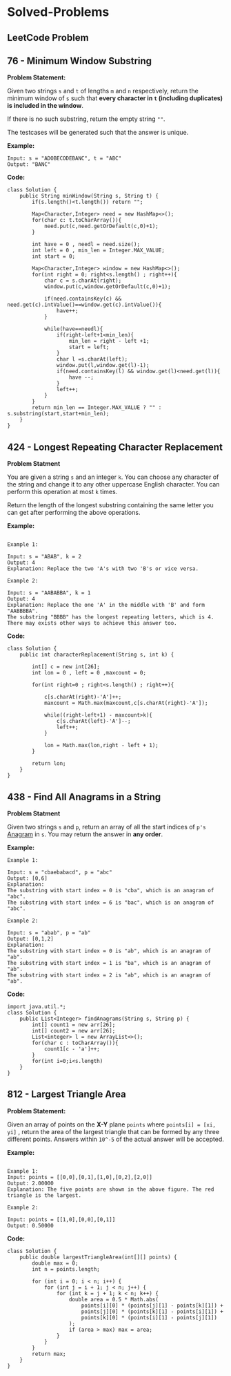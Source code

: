 # Solved-Problems

## LeetCode Problem 

## 76 - Minimum Window Substring

**Problem Statement:**

Given two strings `s` and `t` of lengths `m` and `n` respectively, return the minimum window of `s` such that **every character in `t` (including duplicates) is included in the window**.  

If there is no such substring, return the empty string `""`.  

The testcases will be generated such that the answer is unique.

**Example:**

```text
Input: s = "ADOBECODEBANC", t = "ABC"
Output: "BANC"
```
**Code:**
```text
class Solution {
    public String minWindow(String s, String t) {
        if(s.length()<t.length()) return "";

        Map<Character,Integer> need = new HashMap<>();
        for(char c: t.toCharArray()){
            need.put(c,need.getOrDefault(c,0)+1);
        }

        int have = 0 , needl = need.size();
        int left = 0 , min_len = Integer.MAX_VALUE;
        int start = 0;

        Map<Character,Integer> window = new HashMap<>();
        for(int right = 0; right<s.length() ; right++){
            char c = s.charAt(right);
            window.put(c,window.getOrDefault(c,0)+1);

            if(need.containsKey(c) && need.get(c).intValue()==window.get(c).intValue()){
                have++;
            }

            while(have==needl){
                if(right-left+1<min_len){
                    min_len = right - left +1;
                    start = left;
                }
                char l =s.charAt(left);
                window.put(l,window.get(l)-1);
                if(need.containsKey(l) && window.get(l)<need.get(l)){
                    have --;
                }
                left++;
            }
        }
        return min_len == Integer.MAX_VALUE ? "" : s.substring(start,start+min_len);
    }
}
```



## 424 - Longest Repeating Character Replacement

**Problem Statment**

You are given a string `s` and an integer `k`. You can choose any character of the string and change it to any other uppercase English character. You can perform this operation at most `k` times.

Return the length of the longest substring containing the same letter you can get after performing the above operations.

**Example:**

```text:

Example 1:

Input: s = "ABAB", k = 2
Output: 4
Explanation: Replace the two 'A's with two 'B's or vice versa.

Example 2:

Input: s = "AABABBA", k = 1
Output: 4
Explanation: Replace the one 'A' in the middle with 'B' and form "AABBBBA".
The substring "BBBB" has the longest repeating letters, which is 4.
There may exists other ways to achieve this answer too.

```
**Code:**

```text
class Solution {
    public int characterReplacement(String s, int k) {
        
        int[] c = new int[26];
        int lon = 0 , left = 0 ,maxcount = 0;

        for(int right=0 ; right<s.length() ; right++){

            c[s.charAt(right)-'A']++;
            maxcount = Math.max(maxcount,c[s.charAt(right)-'A']);

            while((right-left+1) - maxcount>k){
                c[s.charAt(left)-'A']--;
                left++;
            }

            lon = Math.max(lon,right - left + 1);
        }

        return lon;
    }
}
```
## 438 -  Find All Anagrams in a String

**Problem Statment**

Given two strings `s` and `p`, return an array of all the start indices of `p's` [Anagram](# "An anagram is a word or phrase formed by rearranging the letters of different word of phrase, using all the original letters exactly once.")
 in `s`. You may return the answer in **any order**.

**Example:**

```text
Example 1:

Input: s = "cbaebabacd", p = "abc"
Output: [0,6]
Explanation:
The substring with start index = 0 is "cba", which is an anagram of "abc".
The substring with start index = 6 is "bac", which is an anagram of "abc".

Example 2:

Input: s = "abab", p = "ab"
Output: [0,1,2]
Explanation:
The substring with start index = 0 is "ab", which is an anagram of "ab".
The substring with start index = 1 is "ba", which is an anagram of "ab".
The substring with start index = 2 is "ab", which is an anagram of "ab".

```

**Code:**

```text
import java.util.*;
class Solution {
    public List<Integer> findAnagrams(String s, String p) {
        int[] count1 = new arr[26];
        int[] count2 = new arr[26];
        List<integer> l = new ArrayList<>();
        for(char c : toCharArray()){
            count1[c - 'a']++;
        }
        for(int i=0;i<s.length)
    }
}
```
## 812 - Largest Triangle Area

**Problem Statement:**

Given an array of points on the **X-Y** plane `points` where `points[i] = [xi, yi]` , return the area of the largest triangle that can be formed by any three different points. Answers within `10^-5` of the actual answer will be accepted.

**Example:**


```text

Example 1:
Input: points = [[0,0],[0,1],[1,0],[0,2],[2,0]]
Output: 2.00000
Explanation: The five points are shown in the above figure. The red triangle is the largest.

Example 2:

Input: points = [[1,0],[0,0],[0,1]]
Output: 0.50000
```

**Code:**
```text
class Solution {
    public double largestTriangleArea(int[][] points) {
        double max = 0;
        int n = points.length;

        for (int i = 0; i < n; i++) {
            for (int j = i + 1; j < n; j++) {
                for (int k = j + 1; k < n; k++) {
                    double area = 0.5 * Math.abs(
                        points[i][0] * (points[j][1] - points[k][1]) +
                        points[j][0] * (points[k][1] - points[i][1]) +
                        points[k][0] * (points[i][1] - points[j][1])
                    );
                    if (area > max) max = area;
                }
            }
        }
        return max;
    }
}

```

